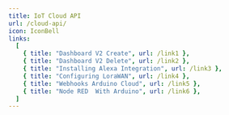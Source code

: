 ```yaml
---
title: IoT Cloud API
url: /cloud-api/
icon: IconBell
links:
  [
    { title: "Dashboard V2 Create", url: /link1 },
    { title: "Dashboard V2 Delete", url: /link2 },
    { title: "Installing Alexa Integration", url: /link3 },
    { title: "Configuring LoraWAN", url: /link4 },
    { title: "Webhooks Arduino Cloud", url: /link5 },
    { title: "Node RED  With Arduino", url: /link6 },
  ]
---
```

